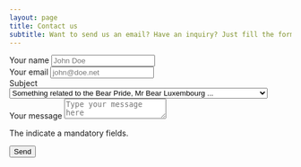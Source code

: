 ```yaml
---
layout: page
title: Contact us
subtitle: Want to send us an email? Have an inquiry? Just fill the form below and we'll get back to you as soon as possible.
---
```


<form name="contact" method="POST" data-netlify="true" class="ui form" data-netlify-recaptcha="true">
  <div class="field">
    <label for="name">Your name <i class="asterisk small red icon"></i></label>
    <input type="text" name="name" placeholder="John Doe" required>
  </div>
  <div class="field">
    <label for="email">Your email <i class="asterisk small red icon"></i></label>
    <input type="email" name="email" placeholder="john@doe.net" required>
  </div>
  <div class="field">
    <label for="subjet">Subject <i class="asterisk small red icon"></i></label>
    <select name="subjet" class="ui selection dropdown">
      <option value="mrbear">Something related to the Bear Pride, Mr Bear Luxembourg ...</option>
      <option value="events">Something about the events in Luxembourg</option>
      <option value="non-profit">Something about the non-profit internal work</option>
      <option value="legal">I'm a lawyer or assimilated and I need to get in touch with the representant</option>
      <option value="others">Something else...</option>
    </select>
  </div>
  <div class="field">
    <label for="message">Your message <i class="asterisk small red icon"></i></label>
    <textarea name="message" placeholder="Type your message here" required></textarea>
  </div>
  <p>The <i class="asterisk small red icon"></i>indicate a mandatory fields.</p>
  <button class="ui right blue labeled icon button" type="submit">Send <i class="paper plane icon"></i></button>
</form>
